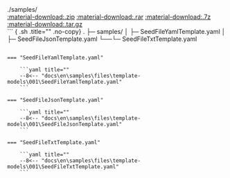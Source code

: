 
<div class="code-block-header">
    <span>./samples/</span>
    <div class="links">
        <a href="../../../samples/files/template-models/001/samples.zip" target="_blank">:material-download:.zip</a>
        <a href="../../../samples/files/template-models/001/samples.rar" target="_blank">:material-download:.rar</a>
        <a href="../../../samples/files/template-models/001/samples.7z" target="_blank">:material-download:.7z</a>
        <a href="../../../samples/files/template-models/001/samples.tar.gz" target="_blank">:material-download:.tar.gz</a>
    </div>
</div>
``` {  .sh .title="" .no-copy}
.
├─ samples/
│  ├─ SeedFileYamlTemplate.yaml
│  ├─ SeedFileJsonTemplate.yaml
└──└─ SeedFileTxtTemplate.yaml

```

=== "SeedFileYamlTemplate.yaml"

    ```yaml title=""
    --8<-- "docs\en\samples\files\template-models\001\SeedFileYamlTemplate.yaml"
    ```

=== "SeedFileJsonTemplate.yaml"

    ```yaml title=""
    --8<-- "docs\en\samples\files\template-models\001\SeedFileJsonTemplate.yaml"
    ```

=== "SeedFileTxtTemplate.yaml"

    ```yaml title=""
    --8<-- "docs\en\samples\files\template-models\001\SeedFileTxtTemplate.yaml"
    ```
